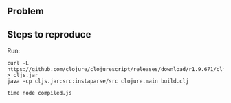 ## Problem



## Steps to reproduce

Run:

    curl -L https://github.com/clojure/clojurescript/releases/download/r1.9.671/cljs.jar > cljs.jar
    java -cp cljs.jar:src:instaparse/src clojure.main build.clj

    time node compiled.js
